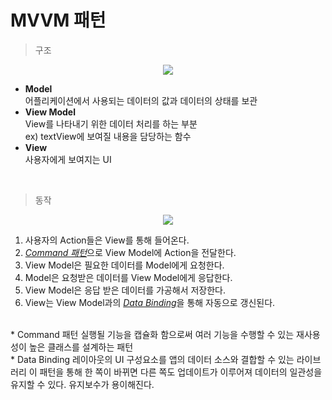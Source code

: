 # MVVM 패턴

> 구조  

<p align="center"><img src="https://ibb.co/Z2xDj8f"></p>

* **Model**  
    어플리케이션에서 사용되는 데이터의 값과 데이터의 상태를 보관
* **View Model**  
    View를 나타내기 위한 데이터 처리를 하는 부분  
    ex) textView에 보여질 내용을 담당하는 함수
* **View**  
    사용자에게 보여지는 UI  
<br/>

> 동작  

<p align="center"><img src="https://ibb.co/pj6n3z7"></p>

1. 사용자의 Action들은 View를 통해 들어온다.
2. <u>*Command 패턴*</u>으로 View Model에 Action을 전달한다.
3. View Model은 필요한 데이터를 Model에게 요청한다.
4. Model은 요청받은 데이터를 View Model에게 응답한다. 
5. View Model은 응답 받은 데이터를 가공해서 저장한다.
6. View는 View Model과의 <u>*Data Binding*</u>을 통해 자동으로 갱신된다.  
<br/>
    * Command 패턴  
    실행될 기능을 캡슐화 함으로써 여러 기능을 수행할 수 있는 재사용성이 높은 클래스를 설계하는 패턴  
    <br/>
    * Data Binding  
    레이아웃의 UI 구성요소를 앱의 데이터 소스와 결합할 수 있는 라이브러리  
    이 패턴을 통해 한 쪽이 바뀌면 다른 쪽도 업데이트가 이루어져 데이터의 일관성을 유지할 수 있다.  
    유지보수가 용이해진다.








